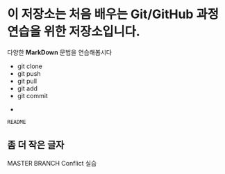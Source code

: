 # 이 저장소는 처음 배우는 Git/GitHub 과정 연습을 위한 저장소입니다.
다양한 **MarkDown** 문법을 연습해봅시다
- git clone
- git push
- git pull
- git add
- git commit
+
``` README ```
## 좀 더 작은 글자


MASTER BRANCH Conflict 실습